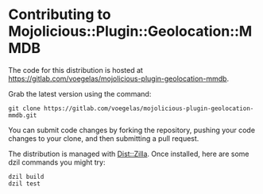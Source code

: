 # Contributing to Mojolicious::Plugin::Geolocation::MMDB

The code for this distribution is hosted at
https://gitlab.com/voegelas/mojolicious-plugin-geolocation-mmdb.

Grab the latest version using the command:

    git clone https://gitlab.com/voegelas/mojolicious-plugin-geolocation-mmdb.git

You can submit code changes by forking the repository, pushing your code
changes to your clone, and then submitting a pull request.

The distribution is managed with [Dist::Zilla](https://dzil.org/).  Once
installed, here are some dzil commands you might try:

    dzil build
    dzil test
